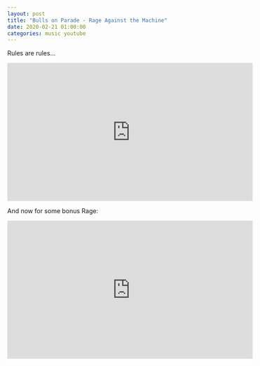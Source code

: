 ```yaml
---
layout: post
title: "Bulls on Parade - Rage Against the Machine"
date: 2020-02-21 01:00:00
categories: music youtube
---
```

Rules are rules...

<iframe width="560" height="315" src="https://www.youtube.com/embed/my6bfA14vMQ" frameborder="0" allow="accelerometer; autoplay; encrypted-media; gyroscope; picture-in-picture" allowfullscreen></iframe>



And now for some bonus Rage:

<iframe width="560" height="315" src="https://www.youtube.com/embed/bWXazVhlyxQ" frameborder="0" allow="accelerometer; autoplay; encrypted-media; gyroscope; picture-in-picture" allowfullscreen></iframe>
